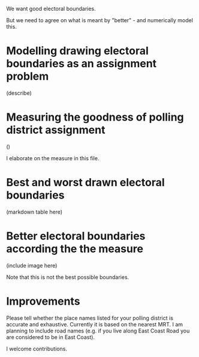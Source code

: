 We want good electoral boundaries.

But we need to agree on what is meant by "better" - and numerically model this.


# Modelling drawing electoral boundaries as an assignment problem

(describe)


# Measuring the goodness of polling district assignment

()


I elaborate on the measure in this file.


# Best and worst drawn electoral boundaries

(markdown table here)


# Better electoral boundaries according the the measure

(include image here)

Note that this is not the best possible boundaries.


# Improvements

Please tell whether the place names listed for your polling district is accurate and exhaustive.
Currently it is based on the nearest MRT.
I am planning to include road names (e.g. if you live along East Coast Road you are considered to be in East Coast).

I welcome contributions.
